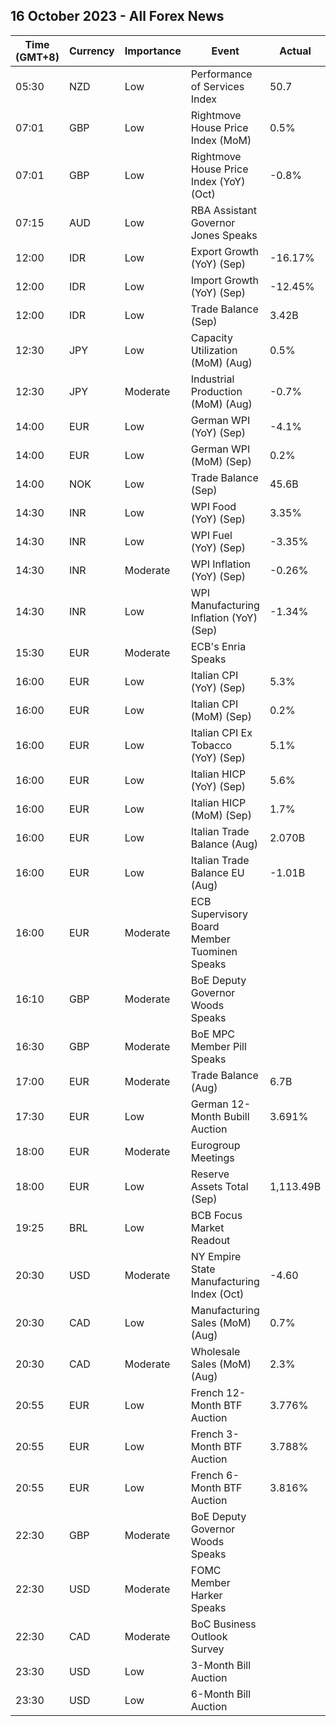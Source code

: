 ## 16 October 2023 - All Forex News

| Time (GMT+8) | Currency | Importance | Event | Actual | Forecast | Previous |
|------|----------|------------|-------|--------|----------|----------|
| 05:30 | NZD | Low | Performance of Services Index | 50.7 |  | 47.7 |
| 07:01 | GBP | Low | Rightmove House Price Index (MoM) | 0.5% |  | 0.4% |
| 07:01 | GBP | Low | Rightmove House Price Index (YoY) (Oct) | -0.8% |  | -0.4% |
| 07:15 | AUD | Low | RBA Assistant Governor Jones Speaks |  |  |  |
| 12:00 | IDR | Low | Export Growth (YoY) (Sep) | -16.17% | -13.50% | -21.21% |
| 12:00 | IDR | Low | Import Growth (YoY) (Sep) | -12.45% | -5.50% | -14.77% |
| 12:00 | IDR | Low | Trade Balance (Sep) | 3.42B | 2.13B | 3.12B |
| 12:30 | JPY | Low | Capacity Utilization (MoM) (Aug) | 0.5% |  | -2.2% |
| 12:30 | JPY | Moderate | Industrial Production (MoM) (Aug) | -0.7% | 0.0% | -1.8% |
| 14:00 | EUR | Low | German WPI (YoY) (Sep) | -4.1% |  | -2.7% |
| 14:00 | EUR | Low | German WPI (MoM) (Sep) | 0.2% | 0.3% | 0.2% |
| 14:00 | NOK | Low | Trade Balance (Sep) | 45.6B |  | 61.4B |
| 14:30 | INR | Low | WPI Food (YoY) (Sep) | 3.35% |  | 10.60% |
| 14:30 | INR | Low | WPI Fuel (YoY) (Sep) | -3.35% |  | -6.03% |
| 14:30 | INR | Moderate | WPI Inflation (YoY) (Sep) | -0.26% | 0.50% | -0.52% |
| 14:30 | INR | Low | WPI Manufacturing Inflation (YoY) (Sep) | -1.34% |  | -2.37% |
| 15:30 | EUR | Moderate | ECB's Enria Speaks |  |  |  |
| 16:00 | EUR | Low | Italian CPI (YoY) (Sep) | 5.3% | 5.3% | 5.4% |
| 16:00 | EUR | Low | Italian CPI (MoM) (Sep) | 0.2% | 0.2% | 0.3% |
| 16:00 | EUR | Low | Italian CPI Ex Tobacco (YoY) (Sep) | 5.1% |  | 5.2% |
| 16:00 | EUR | Low | Italian HICP (YoY) (Sep) | 5.6% | 5.7% | 5.5% |
| 16:00 | EUR | Low | Italian HICP (MoM) (Sep) | 1.7% | 1.7% | 0.2% |
| 16:00 | EUR | Low | Italian Trade Balance (Aug) | 2.070B |  | 6.109B |
| 16:00 | EUR | Low | Italian Trade Balance EU (Aug) | -1.01B |  | 1.07B |
| 16:00 | EUR | Moderate | ECB Supervisory Board Member Tuominen Speaks |  |  |  |
| 16:10 | GBP | Moderate | BoE Deputy Governor Woods Speaks |  |  |  |
| 16:30 | GBP | Moderate | BoE MPC Member Pill Speaks |  |  |  |
| 17:00 | EUR | Moderate | Trade Balance (Aug) | 6.7B |  | 6.3B |
| 17:30 | EUR | Low | German 12-Month Bubill Auction | 3.691% |  | 3.730% |
| 18:00 | EUR | Moderate | Eurogroup Meetings |  |  |  |
| 18:00 | EUR | Low | Reserve Assets Total (Sep) | 1,113.49B |  | 1,118.77B |
| 19:25 | BRL | Low | BCB Focus Market Readout |  |  |  |
| 20:30 | USD | Moderate | NY Empire State Manufacturing Index (Oct) | -4.60 | -7.00 | 1.90 |
| 20:30 | CAD | Low | Manufacturing Sales (MoM) (Aug) | 0.7% | 1.0% | 1.6% |
| 20:30 | CAD | Moderate | Wholesale Sales (MoM) (Aug) | 2.3% | 2.6% | 0.0% |
| 20:55 | EUR | Low | French 12-Month BTF Auction | 3.776% |  | 3.755% |
| 20:55 | EUR | Low | French 3-Month BTF Auction | 3.788% |  | 3.761% |
| 20:55 | EUR | Low | French 6-Month BTF Auction | 3.816% |  | 3.825% |
| 22:30 | GBP | Moderate | BoE Deputy Governor Woods Speaks |  |  |  |
| 22:30 | USD | Moderate | FOMC Member Harker Speaks |  |  |  |
| 22:30 | CAD | Moderate | BoC Business Outlook Survey |  |  |  |
| 23:30 | USD | Low | 3-Month Bill Auction |  |  | 5.340% |
| 23:30 | USD | Low | 6-Month Bill Auction |  |  | 5.320% |
